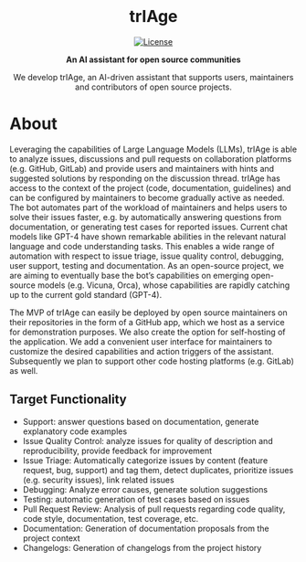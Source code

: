 
<br />
<div align="center">
  <h1>trIAge</h1>

  [![License](https://img.shields.io/github/license/trIAgelab/trIAge?color=green&style=flat-square)](https://github.com/trIAgelab/trIAge/blob/main/LICENSE)


  <p><b>An AI assistant for open source communities</b></p>

<p align="center">
We develop trIAge, an AI-driven assistant that supports users, maintainers and contributors of open source projects. 
</p>

<div align="left">

# About

Leveraging the capabilities of Large Language Models (LLMs), trIAge is able to analyze issues, discussions and pull requests on collaboration platforms (e.g. GitHub, GitLab) and provide users and maintainers with hints and suggested solutions by responding on the discussion thread. trIAge has access to the context of the project (code, documentation, guidelines) and can be configured by maintainers to become gradually active as needed. The bot automates part of the workload of maintainers and helps users to solve their issues faster, e.g. by automatically answering questions from documentation, or generating test cases for reported issues.  Current chat models like GPT-4 have shown remarkable abilities in the relevant natural language and code understanding tasks. This enables a wide range of automation with respect to issue triage, issue quality control, debugging, user support, testing and documentation. As an open-source project, we are aiming to eventually base the bot’s capabilities on emerging open-source models (e.g. Vicuna, Orca), whose capabilities are rapidly catching up to the current gold standard (GPT-4).


The MVP of trIAge can easily be deployed by open source maintainers on their repositories in the form of a GitHub app, which we host as a service for demonstration purposes. We also create the option for self-hosting of the application. We add a convenient user interface for maintainers to customize the desired capabilities and action triggers of the assistant. Subsequently we plan to support other code hosting platforms (e.g. GitLab) as well. 


## Target Functionality

- Support: answer questions based on documentation, generate explanatory code examples
- Issue Quality Control: analyze issues for quality of description and reproducibility, provide feedback for improvement
- Issue Triage: Automatically categorize issues by content (feature request, bug, support) and tag them, detect duplicates, prioritize issues (e.g. security issues), link related issues
- Debugging: Analyze error causes, generate solution suggestions
- Testing: automatic generation of test cases based on issues
- Pull Request Review: Analysis of pull requests regarding code quality, code style, documentation, test coverage, etc.
- Documentation: Generation of documentation proposals from the project context
- Changelogs: Generation of changelogs from the project history





</div>

